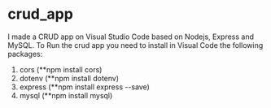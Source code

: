 # crud_app
I made a CRUD app on Visual Studio Code based on Nodejs, Express and MySQL.
To Run the crud app you need to install in Visual Code the following packages:
1. cors (**npm install cors)
2. dotenv (**npm install dotenv) 
3. express (**npm install express --save)
4. mysql (**npm install mysql)
